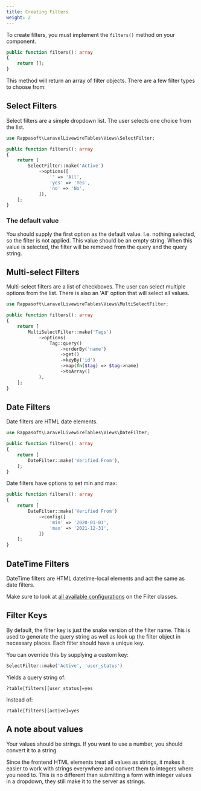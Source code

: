 ```yaml
---
title: Creating Filters
weight: 2
---
```


To create filters, you must implement the `filters()` method on your component.

```php
public function filters(): array
{
    return [];
}
```

This method will return an array of filter objects. There are a few filter types to choose from:

## Select Filters

Select filters are a simple dropdown list. The user selects one choice from the list.

```php
use Rappasoft\LaravelLivewireTables\Views\SelectFilter;

public function filters(): array
{
    return [
        SelectFilter::make('Active')
            ->options([
                '' => 'All',
                'yes' => 'Yes',
                'no' => 'No',
            ]),
    ];
}
```

### The default value

You should supply the first option as the default value. I.e. nothing selected, so the filter is not applied. This value should be an empty string. When this value is selected, the filter will be removed from the query and the query string.

## Multi-select Filters

Multi-select filters are a list of checkboxes. The user can select multiple options from the list. There is also an 'All' option that will select all values.

```php
use Rappasoft\LaravelLivewireTables\Views\MultiSelectFilter;

public function filters(): array
{
    return [
        MultiSelectFilter::make('Tags')
            ->options(
                Tag::query()
                    ->orderBy('name')
                    ->get()
                    ->keyBy('id')
                    ->map(fn($tag) => $tag->name)
                    ->toArray()
            ),
    ];
}
```

## Date Filters

Date filters are HTML date elements.

```php
use Rappasoft\LaravelLivewireTables\Views\DateFilter;

public function filters(): array
{
    return [
        DateFilter::make('Verified From'),
    ];
}
```

Date filters have options to set min and max:

```php
public function filters(): array
{
    return [
        DateFilter::make('Verified From')
            ->config([
                'min' => '2020-01-01',
                'max' => '2021-12-31',
            ])
    ];
}
```

## DateTime Filters

DateTime filters are HTML datetime-local elements and act the same as date filters.

Make sure to look at [all available configurations](available-methods#filter-methods) on the Filter classes.

## Filter Keys

By default, the filter key is just the snake version of the filter name. This is used to generate the query string as well as look up the filter object in necessary places. Each filter should have a unique key.

You can override this by supplying a custom key:

```php
SelectFilter::make('Active', 'user_status')
```

Yields a query string of:

```
?table[filters][user_status]=yes
```

Instead of:

```
?table[filters][active]=yes
```

## A note about values

Your values should be strings. If you want to use a number, you should convert it to a string.

Since the frontend HTML elements treat all values as strings, it makes it easier to work with strings everywhere and convert them to integers where you need to. This is no different than submitting a form with integer values in a dropdown, they still make it to the server as strings.

